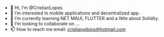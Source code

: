 - 👋 Hi, I’m @CristianLopes
- 👀 I’m interested in mobile applications and decentralized app.
- 🌱 I’m currently learning NET MAUI, FLUTTER and a little about Solidity.
- 💞️ I’m looking to collaborate on ...
- 📫 How to reach me email: cristianqibins@hotmail.com

<!---
CristianLopes/CristianLopes is a ✨ special ✨ repository because its `README.md` (this file) appears on your GitHub profile.
You can click the Preview link to take a look at your changes.
--->


